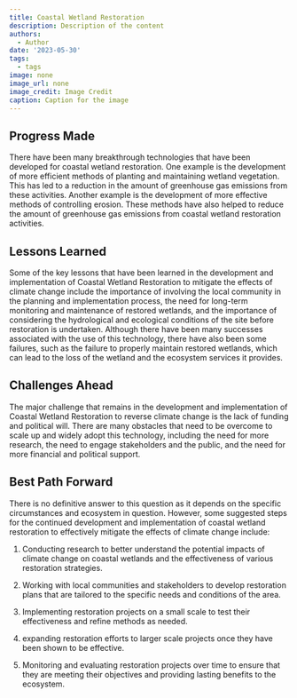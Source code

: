 ```yaml
---
title: Coastal Wetland Restoration
description: Description of the content
authors:
  - Author
date: '2023-05-30'
tags:
  - tags
image: none
image_url: none
image_credit: Image Credit
caption: Caption for the image
---
```


## Progress Made

There have been many breakthrough technologies that have been developed for coastal wetland restoration. One example is the development of more efficient methods of planting and maintaining wetland vegetation. This has led to a reduction in the amount of greenhouse gas emissions from these activities. Another example is the development of more effective methods of controlling erosion. These methods have also helped to reduce the amount of greenhouse gas emissions from coastal wetland restoration activities.

## Lessons Learned

Some of the key lessons that have been learned in the development and implementation of Coastal Wetland Restoration to mitigate the effects of climate change include the importance of involving the local community in the planning and implementation process, the need for long-term monitoring and maintenance of restored wetlands, and the importance of considering the hydrological and ecological conditions of the site before restoration is undertaken. Although there have been many successes associated with the use of this technology, there have also been some failures, such as the failure to properly maintain restored wetlands, which can lead to the loss of the wetland and the ecosystem services it provides.

## Challenges Ahead

The major challenge that remains in the development and implementation of Coastal Wetland Restoration to reverse climate change is the lack of funding and political will. There are many obstacles that need to be overcome to scale up and widely adopt this technology, including the need for more research, the need to engage stakeholders and the public, and the need for more financial and political support.

## Best Path Forward

There is no definitive answer to this question as it depends on the specific circumstances and ecosystem in question. However, some suggested steps for the continued development and implementation of coastal wetland restoration to effectively mitigate the effects of climate change include:

1. Conducting research to better understand the potential impacts of climate change on coastal wetlands and the effectiveness of various restoration strategies.

2. Working with local communities and stakeholders to develop restoration plans that are tailored to the specific needs and conditions of the area.

3. Implementing restoration projects on a small scale to test their effectiveness and refine methods as needed.

4. expanding restoration efforts to larger scale projects once they have been shown to be effective.

5. Monitoring and evaluating restoration projects over time to ensure that they are meeting their objectives and providing lasting benefits to the ecosystem.
